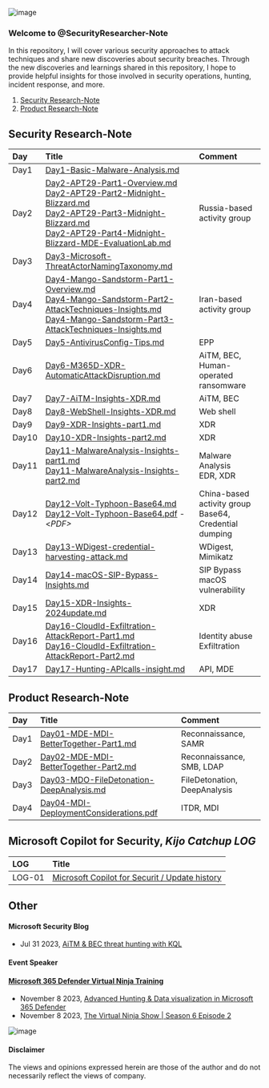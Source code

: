 
![image](https://github.com/LearningKijo/SecurityResearcher-Note/assets/120234772/f372dead-b41c-417a-8d10-f76cde1bcd32)


### Welcome to @SecurityResearcher-Note
In this repository, I will cover various security approaches to attack techniques and share new discoveries about security breaches. Through the new discoveries and learnings shared in this repository, I hope to provide helpful insights  for those involved in security operations, hunting, incident response, and more.

1. [Security Research-Note](https://github.com/LearningKijo/SecurityResearcher-Note#security-research-note)
2. [Product Research-Note](https://github.com/LearningKijo/SecurityResearcher-Note#product-research-note)


## Security Research-Note
| Day  | Title | Comment |
|:-----|:------|:--------|
| Day1 | [Day1-Basic-Malware-Analysis.md](https://github.com/LearningKijo/SecurityResearcher-Note/blob/main/SecurityResearcher-Note-Folder/Day01-Basic-Malware-Analysis.md) |  
| Day2 | [Day2-APT29-Part1-Overview.md](https://github.com/LearningKijo/SecurityResearcher-Note/blob/main/SecurityResearcher-Note-Folder/Day02-APT29-Part1-Overview.md)<br> [Day2-APT29-Part2-Midnight-Blizzard.md](https://github.com/LearningKijo/SecurityResearcher-Note/blob/main/SecurityResearcher-Note-Folder/Day02-APT29-Part2-Midnight-Blizzard.md)<br> [Day2-APT29-Part3-Midnight-Blizzard.md](https://github.com/LearningKijo/SecurityResearcher-Note/blob/main/SecurityResearcher-Note-Folder/Day02-APT29-Part3-Midnight-Blizzard.md)<br> [Day2-APT29-Part4-Midnight-Blizzard-MDE-EvaluationLab.md](https://github.com/LearningKijo/SecurityResearcher-Note/blob/main/SecurityResearcher-Note-Folder/Day02-APT29-Part4-Midnight-Blizzard-MDE-EvaluationLab.md)  | Russia-based activity group | 
| Day3 | [Day3-Microsoft-ThreatActorNamingTaxonomy.md](https://github.com/LearningKijo/SecurityResearcher-Note/blob/main/SecurityResearcher-Note-Folder/Day03-Microsoft-ThreatActorNamingTaxonomy.md) | 
| Day4 | [Day4-Mango-Sandstorm-Part1-Overview.md](https://github.com/LearningKijo/SecurityResearcher-Note/blob/main/SecurityResearcher-Note-Folder/Day04-Mango-Sandstorm-Part1-Overview.md) <br> [Day4-Mango-Sandstorm-Part2-AttackTechniques-Insights.md](https://github.com/LearningKijo/SecurityResearcher-Note/blob/main/SecurityResearcher-Note-Folder/Day04-Mango-Sandstorm-Part2-AttackTechniques-Insights.md) <br> [Day4-Mango-Sandstorm-Part3-AttackTechniques-Insights.md](https://github.com/LearningKijo/SecurityResearcher-Note/blob/main/SecurityResearcher-Note-Folder/Day04-Mango-Sandstorm-Part3-AttackTechniques-Insights.md) |  Iran-based activity group |
| Day5 | [Day5-AntivirusConfig-Tips.md](https://github.com/LearningKijo/SecurityResearcher-Note/blob/main/SecurityResearcher-Note-Folder/Day05-AntivirusConfig-Tips.md) | EPP | 
| Day6 | [Day6-M365D-XDR-AutomaticAttackDisruption.md](https://github.com/LearningKijo/SecurityResearcher-Note/blob/main/SecurityResearcher-Note-Folder/Day06-M365D-XDR-AutomaticAttackDisruption.md) | AiTM, BEC, <br> Human-operated ransomware | 
| Day7 | [Day7-AiTM-Insights-XDR.md](https://github.com/LearningKijo/SecurityResearcher-Note/blob/main/SecurityResearcher-Note-Folder/Day07-AiTM-Insights-XDR.md) | AiTM, BEC |
| Day8 | [Day8-WebShell-Insights-XDR.md](https://github.com/LearningKijo/SecurityResearcher-Note/blob/main/SecurityResearcher-Note-Folder/Day08-WebShell-Insights-XDR.md) | Web shell |
| Day9 | [Day9-XDR-Insights-part1.md](https://github.com/LearningKijo/SecurityResearcher-Note/blob/main/SecurityResearcher-Note-Folder/Day09-XDR-Insights-part1.md)| XDR |
| Day10 | [Day10-XDR-Insights-part2.md](https://github.com/LearningKijo/SecurityResearcher-Note/blob/main/SecurityResearcher-Note-Folder/Day10-XDR-Insights-part2.md) | XDR | 
| Day11 | [Day11-MalwareAnalysis-Insights-part1.md](https://github.com/LearningKijo/SecurityResearcher-Note/blob/main/SecurityResearcher-Note-Folder/Day11-MalwareAnalysis-Insights-part1.md) <br> [Day11-MalwareAnalysis-Insights-part2.md](https://github.com/LearningKijo/SecurityResearcher-Note/blob/main/SecurityResearcher-Note-Folder/Day11-MalwareAnalysis-Insights-part2.md) | Malware Analysis <br> EDR, XDR | 
| Day12 | [Day12-Volt-Typhoon-Base64.md](https://github.com/LearningKijo/SecurityResearcher-Note/blob/main/SecurityResearcher-Note-Folder/Day12-Volt-Typhoon-Base64.md) <br> [Day12-Volt-Typhoon-Base64.pdf](https://github.com/LearningKijo/SecurityResearcher-Note/blob/main/SecurityResearcher-Note-Folder/Day12-Volt-Typhoon-Base64.pdf) - <*PDF>* | China-based activity group <br> Base64, Credential dumping |
| Day13 | [Day13-WDigest-credential-harvesting-attack.md](https://github.com/LearningKijo/SecurityResearcher-Note/blob/main/SecurityResearcher-Note-Folder/Day13-WDigest-credential-harvesting-attack.md) | WDigest, Mimikatz  | 
| Day14 | [Day14-macOS-SIP-Bypass-Insights.md](https://github.com/LearningKijo/SecurityResearcher-Note/blob/main/SecurityResearcher-Note-Folder/Day14-macOS-SIP-Bypass-Insights.md) | SIP Bypass <br> macOS vulnerability |
| Day15 | [Day15-XDR-Insights-2024update.md](https://github.com/LearningKijo/SecurityResearcher-Note/blob/main/SecurityResearcher-Note-Folder/Day15-XDR-Insights-2024update.md) | XDR |
| Day16 | [Day16-CloudId-Exfiltration-AttackReport-Part1.md](https://github.com/LearningKijo/SecurityResearcher-Note/blob/main/SecurityResearcher-Note-Folder/Day16-CloudId-Exfiltration-AttackReport-Part1.md) <br> [Day16-CloudId-Exfiltration-AttackReport-Part2.md](https://github.com/LearningKijo/SecurityResearcher-Note/blob/main/SecurityResearcher-Note-Folder/Day16-CloudId-Exfiltration-AttackReport-Part2.md) | Identity abuse <br> Exfiltration |
| Day17 | [Day17-Hunting-APIcalls-insight.md](https://github.com/LearningKijo/SecurityResearcher-Note/blob/main/SecurityResearcher-Note-Folder/Day17-Hunting-APIcalls-insight.md) | API, MDE |

## Product Research-Note
| Day  | Title | Comment |
|:-----|:------|:--------|
| Day1 | [Day01-MDE-MDI-BetterTogether-Part1.md](https://github.com/LearningKijo/SecurityResearcher-Note/blob/main/ProductResearch-Note-Folder/Day01-MDE-MDI-BetterTogether-Part1.md) | Reconnaissance, SAMR | 
| Day2 | [Day02-MDE-MDI-BetterTogether-Part2.md](https://github.com/LearningKijo/SecurityResearcher-Note/blob/main/ProductResearch-Note-Folder/Day02-MDE-MDI-BetterTogether-Part2.md) | Reconnaissance, SMB, LDAP |
| Day3 | [Day03-MDO-FileDetonation-DeepAnalysis.md](https://github.com/LearningKijo/SecurityResearcher-Note/blob/main/ProductResearch-Note-Folder/Day03-MDO-FileDetonation-DeepAnalysis.md) | FileDetonation, DeepAnalysis |
| Day4 | [Day04-MDI-DeploymentConsiderations.pdf](https://github.com/LearningKijo/SecurityResearcher-Note/blob/main/ProductResearch-Note-Folder/Day04-MDI-DeploymentConsiderations.pdf) | ITDR, MDI |

## Microsoft Copilot for Security, ***Kijo Catchup LOG***
| LOG    | Title | 
|:-------|:------|
| LOG-01 | [Microsoft Copilot for Securit / Update history](https://github.com/LearningKijo/SecurityResearcher-Note/blob/main/CopilotLOGs/01-CopilotForSecurity-History.md) | 

## Other
#### Microsoft Security Blog
- Jul 31 2023, [AiTM & BEC threat hunting with KQL](https://techcommunity.microsoft.com/t5/azure-data-explorer-blog/aitm-amp-bec-threat-hunting-with-kql/ba-p/3885166)

#### Event Speaker
#### [Microsoft 365 Defender Virtual Ninja Training](https://adoption.microsoft.com/en-us/ninja-show/)
- November 8 2023, [Advanced Hunting & Data visualization in Microsoft 365 Defender](https://www.youtube.com/watch?v=2jSqr-nzWn8&ab_channel=MicrosoftSecurityCommunity)
- November 8 2023, [The Virtual Ninja Show | Season 6 Episode 2](https://techcommunity.microsoft.com/t5/security-compliance-and-identity/the-virtual-ninja-show-season-6-episode-2/ev-p/3969120)

![image](https://github.com/LearningKijo/SecurityResearcher-Note/assets/120234772/64097aa2-092d-464b-b879-2e2ce26d56d5)

#### Disclaimer
The views and opinions expressed herein are those of the author and do not necessarily reflect the views of company.
